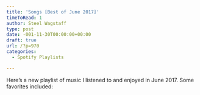```yaml
---
title: 'Songs [Best of June 2017]'
timeToRead: 1 
author: Steel Wagstaff
type: post
date: -001-11-30T00:00:00+00:00
draft: true
url: /?p=970
categories:
  - Spotify Playlists

---
```

Here&#8217;s a new playlist of music I listened to and enjoyed in June 2017. Some favorites included:

&nbsp;